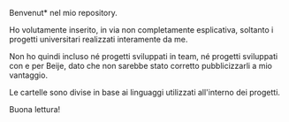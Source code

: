 Benvenut* nel mio repository.

Ho volutamente inserito, in via non completamente esplicativa, soltanto i progetti universitari realizzati
interamente da me.

Non ho quindi incluso né progetti sviluppati in team, né progetti sviluppati con e per Beije, dato che non sarebbe
stato corretto pubblicizzarli a mio vantaggio.

Le cartelle sono divise in base ai linguaggi utilizzati all'interno dei progetti.

Buona lettura!

